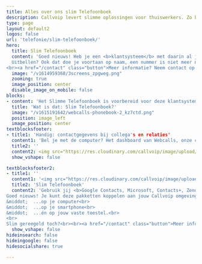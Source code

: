 ```yaml
---
title: Alles over ons slim Telefoonboek
description: Callvoip levert slimme oplossingen voor thuiswerkers. Zo ben je overal bereikbaar zoals jij dat wilt
type: page
layout: default2
logos: false
url: 'telefonie/slim-telefoonboek/'
hero:
  title: Slim Telefoonboek
  content: 'Goed nieuws! Heb je een <b>klantsysteem</b> met daarin al jouw relaties? <b>Koppel jouw klantsysteem aan Callvoip</b> en bellen wordt nóg eenvoudiger en persoonlijker. <br><b>Hoe jij ook belt</b>, met de computer, smartphone of je toestel, je ziet de naam van je relatie. Oók in je adresboek, de belhistorie, oproeplijst en in de emailnotificatie. <br>
  Uitbellen? Ook dat doe je voortaan op naam, een nummer is niet meer nodig. Slim en gemakkelijk!<br>
<br><a href="/contact" class="button">Meer informatie? Neem contact op!</a>'
  image: "/v1614959368/3screens_zpgweg.png"
  zooming: true
  image_position: center
  disable_image_on_mobile: false
blocks:
- content: 'Het Slimme Telefoonboek is voorbereid voor deze klantsystemen:<br><b>Google Contacts, Microsoft, Contacts+, Zendesk, Exact Online, Teamleader, Salesforces of Hubspot</b>.<br> Log in, klik op het logo, volg de simpele wizard en je bent klaar!<br>Laat techniek voor je werken, zodat je jezelf optimaal kunt focussen op de inhoud! <br><br><a href="#" class="button">Meer informatie</a>'
  title: 'Wat is dat: Slim Telefoonboek?'  
  image: "/v1615191642/webcalls-phonebook-2_kz7ctd.png"
  position: image_left
  image_position: center
textblocksfooter:
- title1: 'Handig: contactgegevens bij collega's en relaties'
  content1: 'Bel je met de computer? Het dashboard van Webcalls, onze computer-bel-oplossing, biedt nu nog meer informatie. <br> Zo kun je zelf kiezen welke dingen je in jouw telefoonboek wilt zien. Bijvoorbeeld je collega's en de relaties uit jouw gekoppelde klantsysteem. Met een handige filter is dit in een paar klikken ingesteld. <br> De beschikbaarheid van jouw collega's wordt getoond in woord (beschikbaar, rinkelt, in gesprek) en kleur. Dit werkt handig en intuïtief. <br> Klik op de naam van een collega voor een handige popup met contact-details, zoals mobiele nummer(s) en emailadres. <br> Ook bij relaties uit jouw klantsysteem krijg je zo'n verrijkte popup met details. <br> Hoe makkelijker jouw systemen werken, hoe meer tijd je over hebt voor de dingen die écht belangrijk zijn. En het werkt gewoon fijner!'
  title2: ''
  content2: <img src="https://res.cloudinary.com/callvoip/image/upload/v1659691896/side-tabs_sg1c9q.png" width="490px">
  show_vshape: false

textblocksfooter2:
- title1: ''
  content1: '<img src="https://res.cloudinary.com/callvoip/image/upload/v1659691896/Screen_bmgoow.png" width="600px">'
  title2: 'Slim Telefoonboek'
  content2: 'Gebruik jij <b>Google Contacts, Microsoft, Contacts+, Zendesk, Exact Online, Teamleader, Salesforces of Hubspot?</b><br>
Goed nieuws! Je kunt deze pakketten koppelen aan jouw Callvoip omgeving. Je ziet de naam van de beller bij inkomende en uitgaande telefoontjes:<br>
&middot;  ...op je computer<br>
&middot;  ...op je smartphone<br>
&middot;  ...én op jouw vaste toestel.<br>
<br>
Slim gereegeld toch?<br><br><a href="/contact" class="button">Meer informatie? Neem contact op!</a>'
  show_vshape: false  
hideinsearch: false
hideingoogle: false
hidesocialshare: true

---
```

